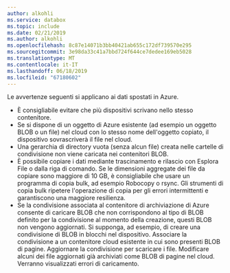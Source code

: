 ```yaml
---
author: alkohli
ms.service: databox
ms.topic: include
ms.date: 02/21/2019
ms.author: alkohli
ms.openlocfilehash: 8c87e14071b3bb40421ab655c172df739570e295
ms.sourcegitcommit: 3e98da33c41a7bbd724f644ce7dedee169eb5028
ms.translationtype: MT
ms.contentlocale: it-IT
ms.lasthandoff: 06/18/2019
ms.locfileid: "67180602"
---
```

Le avvertenze seguenti si applicano ai dati spostati in Azure.

- È consigliabile evitare che più dispositivi scrivano nello stesso contenitore.
- Se si dispone di un oggetto di Azure esistente (ad esempio un oggetto BLOB o un file) nel cloud con lo stesso nome dell'oggetto copiato, il dispositivo sovrascriverà il file nel cloud.
- Una gerarchia di directory vuota (senza alcun file) creata nelle cartelle di condivisione non viene caricata nei contenitori BLOB.
- È possibile copiare i dati mediante trascinamento e rilascio con Esplora File o dalla riga di comando. Se le dimensioni aggregate dei file da copiare sono maggiore di 10 GB, è consigliabile che usare un programma di copia bulk, ad esempio Robocopy o rsync. Gli strumenti di copia bulk ripetere l'operazione di copia per gli errori intermittenti e garantiscono una maggiore resilienza.
- Se la condivisione associata al contenitore di archiviazione di Azure consente di caricare BLOB che non corrispondono al tipo di BLOB definito per la condivisione al momento della creazione, questi BLOB non vengono aggiornati. Si supponga, ad esempio, di creare una condivisione di BLOB in blocchi nel dispositivo. Associare la condivisione a un contenitore cloud esistente in cui sono presenti BLOB di pagine. Aggiornare la condivisione per scaricare i file. Modificare alcuni dei file aggiornati già archiviati come BLOB di pagine nel cloud. Verranno visualizzati errori di caricamento.
